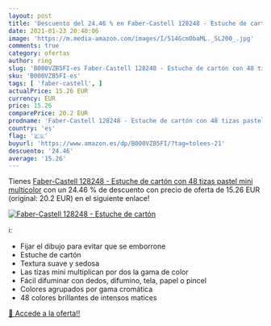 ```yaml
---
layout: post
title: 'Descuento del 24.46 % en Faber-Castell 128248 - Estuche de cartón'
date: 2021-01-23 20:40:06
image: 'https://m.media-amazon.com/images/I/514GcmObaML._SL200_.jpg'
comments: true
category: ofertas
author: ring
slug: 'B000VZB5FI-es Faber-Castell 128248 - Estuche de cartón con 48 tizas...'
sku: 'B000VZB5FI-es'
tags: [ 'faber-castell', ]
actualPrice: 15.26 EUR
currency: EUR
price: 15.26
comparePrice: 20.2 EUR
prodname: 'Faber-Castell 128248 - Estuche de cartón con 48 tizas pastel  mini  multicolor'
country: 'es'
flag: '🇪🇸'
buyurl: 'https://www.amazon.es/dp/B000VZB5FI/?tag=tolees-21'
descuento: '24.46'
average: '15.26'
---
```


Tienes [Faber-Castell 128248 - Estuche de cartón con 48 tizas pastel  mini  multicolor](https://www.amazon.es/dp/B000VZB5FI/?tag=tolees-21) con un 24.46 % de descuento con precio de oferta de 15.26 EUR (original: 20.2 EUR) en el siguiente enlace!

[![Faber-Castell 128248 - Estuche de cartón](https://m.media-amazon.com/images/I/514GcmObaML._SL200_.jpg)](https://www.amazon.es/dp/B000VZB5FI/?tag=tolees-21)

ℹ️:

- Fijar el dibujo para evitar que se emborrone
- Estuche de cartón
- Textura suave y sedosa
- Las tizas mini multiplican por dos la gama de color
- Fácil difuminar con dedos, difumino, tela, papel o pincel
- Colores agrupados por gama cromática
- 48 colores brillantes de intensos matices

[🛒 Accede a la oferta!!](https://www.amazon.es/dp/B000VZB5FI/?tag=tolees-21)
